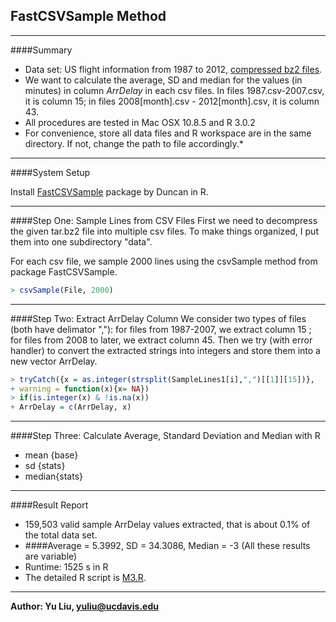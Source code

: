 FastCSVSample Method
---------------------
----

####Summary
* Data set: US flight information from 1987 to 2012, [compressed bz2 files].
* We want to calculate the average, SD and median for the values (in minutes) in column *ArrDelay* in each csv files. In files 1987.csv-2007.csv, it is column 15; in files 2008[month].csv - 2012[month].csv, it is column 43.
* All procedures are tested in Mac OSX 10.8.5 and R 3.0.2
* For convenience, store all data files and R workspace are in the same directory. If not, change the path to file accordingly.*

---

####System Setup

Install [FastCSVSample](https://github.com/duncantl/FastCSVSample) package by Duncan in R.

----
####Step One: Sample Lines from CSV Files
First we need to decompress the given tar.bz2 file into multiple csv files. To make things organized, I put them into one subdirectory "data". 

For each csv file, we sample 2000 lines using the csvSample method from package FastCSVSample.
```R
> csvSample(File, 2000) 
```
-----
####Step Two: Extract ArrDelay Column
We consider two types of files (both have delimator ","): for files from 1987-2007, we extract column 15 ; for files from 2008 to later, we extract column 45. Then we try (with error handler) to convert the extracted strings into integers and store them into a new vector ArrDelay.
```R
> tryCatch({x = as.integer(strsplit(SampleLines1[i],",")[[1]][15])}, 
+ warning = function(x){x= NA})
> if(is.integer(x) & !is.na(x))
+ ArrDelay = c(ArrDelay, x)
```

----
####Step Three: Calculate Average, Standard Deviation and Median with R
* mean {base}
* sd {stats}
* median{stats}

---
####Result Report
* 159,503 valid sample ArrDelay values extracted, that is about 0.1% of the total data set.
* ####Average = 5.3992, SD = 34.3086, Median = -3 (All these results are variable)
* Runtime: 1525 s in R
* The detailed R script is [M3.R](https://github.com/eileenlyly/STA250HW1/blob/master/M3.R).
----
**Author: Yu Liu, [yuliu@ucdavis.edu](mailto:yuliu@ucdavis.edu)**

[compressed bz2 files]: http://eeyore.ucdavis.edu/stat250/Data/Airlines/Delays1987_2013.tar.bz2

    